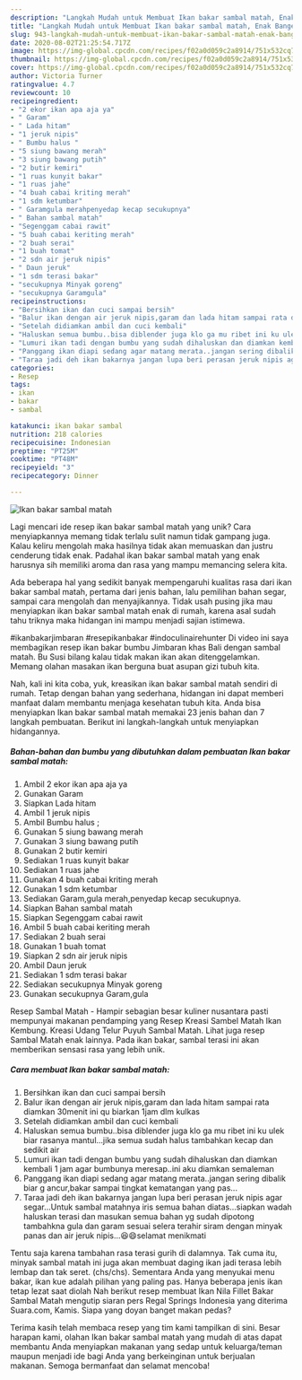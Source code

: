 ```yaml
---
description: "Langkah Mudah untuk Membuat Ikan bakar sambal matah, Enak Banget"
title: "Langkah Mudah untuk Membuat Ikan bakar sambal matah, Enak Banget"
slug: 943-langkah-mudah-untuk-membuat-ikan-bakar-sambal-matah-enak-banget
date: 2020-08-02T21:25:54.717Z
image: https://img-global.cpcdn.com/recipes/f02a0d059c2a8914/751x532cq70/ikan-bakar-sambal-matah-foto-resep-utama.jpg
thumbnail: https://img-global.cpcdn.com/recipes/f02a0d059c2a8914/751x532cq70/ikan-bakar-sambal-matah-foto-resep-utama.jpg
cover: https://img-global.cpcdn.com/recipes/f02a0d059c2a8914/751x532cq70/ikan-bakar-sambal-matah-foto-resep-utama.jpg
author: Victoria Turner
ratingvalue: 4.7
reviewcount: 10
recipeingredient:
- "2 ekor ikan apa aja ya"
- " Garam"
- " Lada hitam"
- "1 jeruk nipis"
- " Bumbu halus "
- "5 siung bawang merah"
- "3 siung bawang putih"
- "2 butir kemiri"
- "1 ruas kunyit bakar"
- "1 ruas jahe"
- "4 buah cabai kriting merah"
- "1 sdm ketumbar"
- " Garamgula merahpenyedap kecap secukupnya"
- " Bahan sambal matah"
- "Segenggam cabai rawit"
- "5 buah cabai keriting merah"
- "2 buah serai"
- "1 buah tomat"
- "2 sdn air jeruk nipis"
- " Daun jeruk"
- "1 sdm terasi bakar"
- "secukupnya Minyak goreng"
- "secukupnya Garamgula"
recipeinstructions:
- "Bersihkan ikan dan cuci sampai bersih"
- "Balur ikan dengan air jeruk nipis,garam dan lada hitam sampai rata diamkan 30menit ini qu biarkan 1jam dlm kulkas"
- "Setelah didiamkan ambil dan cuci kembali"
- "Haluskan semua bumbu..bisa diblender juga klo ga mu ribet ini ku ulek biar rasanya mantul...jika semua sudah halus tambahkan kecap dan sedikit air"
- "Lumuri ikan tadi dengan bumbu yang sudah dihaluskan dan diamkan kembali 1 jam agar bumbunya meresap..ini aku diamkan semaleman"
- "Panggang ikan diapi sedang agar matang merata..jangan sering dibalik biar g ancur,bakar sampai tingkat kematangan yang pas..."
- "Taraa jadi deh ikan bakarnya jangan lupa beri perasan jeruk nipis agar segar...Untuk sambal matahnya iris semua bahan diatas...siapkan wadah haluskan terasi dan masukan semua bahan yg sudah dipotong tambahkna gula dan garam sesuai selera terahir siram dengan minyak panas dan air jeruk nipis...😆😄selamat menikmati"
categories:
- Resep
tags:
- ikan
- bakar
- sambal

katakunci: ikan bakar sambal 
nutrition: 218 calories
recipecuisine: Indonesian
preptime: "PT25M"
cooktime: "PT48M"
recipeyield: "3"
recipecategory: Dinner

---
```



![Ikan bakar sambal matah](https://img-global.cpcdn.com/recipes/f02a0d059c2a8914/751x532cq70/ikan-bakar-sambal-matah-foto-resep-utama.jpg)

Lagi mencari ide resep ikan bakar sambal matah yang unik? Cara menyiapkannya memang tidak terlalu sulit namun tidak gampang juga. Kalau keliru mengolah maka hasilnya tidak akan memuaskan dan justru cenderung tidak enak. Padahal ikan bakar sambal matah yang enak harusnya sih memiliki aroma dan rasa yang mampu memancing selera kita.

Ada beberapa hal yang sedikit banyak mempengaruhi kualitas rasa dari ikan bakar sambal matah, pertama dari jenis bahan, lalu pemilihan bahan segar, sampai cara mengolah dan menyajikannya. Tidak usah pusing jika mau menyiapkan ikan bakar sambal matah enak di rumah, karena asal sudah tahu triknya maka hidangan ini mampu menjadi sajian istimewa.

#ikanbakarjimbaran #resepikanbakar #indoculinairehunter Di video ini saya membagikan resep ikan bakar bumbu Jimbaran khas Bali dengan sambal matah. Bu Susi bilang kalau tidak makan ikan akan ditenggelamkan. Memang olahan masakan ikan berguna buat asupan gizi tubuh kita.


Nah, kali ini kita coba, yuk, kreasikan ikan bakar sambal matah sendiri di rumah. Tetap dengan bahan yang sederhana, hidangan ini dapat memberi manfaat dalam membantu menjaga kesehatan tubuh kita. Anda bisa menyiapkan Ikan bakar sambal matah memakai 23 jenis bahan dan 7 langkah pembuatan. Berikut ini langkah-langkah untuk menyiapkan hidangannya.

<!--inarticleads1-->

##### Bahan-bahan dan bumbu yang dibutuhkan dalam pembuatan Ikan bakar sambal matah:

1. Ambil 2 ekor ikan apa aja ya
1. Gunakan  Garam
1. Siapkan  Lada hitam
1. Ambil 1 jeruk nipis
1. Ambil  Bumbu halus ;
1. Gunakan 5 siung bawang merah
1. Gunakan 3 siung bawang putih
1. Gunakan 2 butir kemiri
1. Sediakan 1 ruas kunyit bakar
1. Sediakan 1 ruas jahe
1. Gunakan 4 buah cabai kriting merah
1. Gunakan 1 sdm ketumbar
1. Sediakan  Garam,gula merah,penyedap kecap secukupnya.
1. Siapkan  Bahan sambal matah
1. Siapkan Segenggam cabai rawit
1. Ambil 5 buah cabai keriting merah
1. Sediakan 2 buah serai
1. Gunakan 1 buah tomat
1. Siapkan 2 sdn air jeruk nipis
1. Ambil  Daun jeruk
1. Sediakan 1 sdm terasi bakar
1. Sediakan secukupnya Minyak goreng
1. Gunakan secukupnya Garam,gula


Resep Sambal Matah - Hampir sebagian besar kuliner nusantara pasti mempunyai makanan pendamping yang Resep Kreasi Sambel Matah Ikan Kembung. Kreasi Udang Telur Puyuh Sambal Matah. Lihat juga resep Sambal Matah enak lainnya. Pada ikan bakar, sambal terasi ini akan memberikan sensasi rasa yang lebih unik. 

<!--inarticleads2-->

##### Cara membuat Ikan bakar sambal matah:

1. Bersihkan ikan dan cuci sampai bersih
1. Balur ikan dengan air jeruk nipis,garam dan lada hitam sampai rata diamkan 30menit ini qu biarkan 1jam dlm kulkas
1. Setelah didiamkan ambil dan cuci kembali
1. Haluskan semua bumbu..bisa diblender juga klo ga mu ribet ini ku ulek biar rasanya mantul...jika semua sudah halus tambahkan kecap dan sedikit air
1. Lumuri ikan tadi dengan bumbu yang sudah dihaluskan dan diamkan kembali 1 jam agar bumbunya meresap..ini aku diamkan semaleman
1. Panggang ikan diapi sedang agar matang merata..jangan sering dibalik biar g ancur,bakar sampai tingkat kematangan yang pas...
1. Taraa jadi deh ikan bakarnya jangan lupa beri perasan jeruk nipis agar segar...Untuk sambal matahnya iris semua bahan diatas...siapkan wadah haluskan terasi dan masukan semua bahan yg sudah dipotong tambahkna gula dan garam sesuai selera terahir siram dengan minyak panas dan air jeruk nipis...😆😄selamat menikmati


Tentu saja karena tambahan rasa terasi gurih di dalamnya. Tak cuma itu, minyak sambal matah ini juga akan membuat daging ikan jadi terasa lebih lembap dan tak seret. (chs/chs). Sementara Anda yang menyukai menu bakar, ikan kue adalah pilihan yang paling pas. Hanya beberapa jenis ikan tetap lezat saat diolah Nah berikut resep membuat Ikan Nila Fillet Bakar Sambal Matah mengutip siaran pers Regal Springs Indonesia yang diterima Suara.com, Kamis. Siapa yang doyan banget makan pedas? 

Terima kasih telah membaca resep yang tim kami tampilkan di sini. Besar harapan kami, olahan Ikan bakar sambal matah yang mudah di atas dapat membantu Anda menyiapkan makanan yang sedap untuk keluarga/teman maupun menjadi ide bagi Anda yang berkeinginan untuk berjualan makanan. Semoga bermanfaat dan selamat mencoba!

